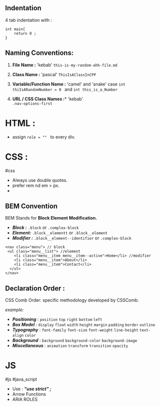 
## Indentation
4 tab indentation with : 
```
int main{
	return 0 ; 
}
```
## Naming Conventions: 

1. **File Name :**   'kebab' 
		`this-is-my-random-ahh-file.md`
		
1. **Class Name :** 'pascal' 
		`ThisIsAClassInCPP`
		
3. **Variable/Function Name :** 'camel' and 'snake' case 
		`int thiIsARandomNumber = 0 ` and `int this_is_a_Number`
		
4. **URL / CSS Class Names :*** 'kebab'  
			`.nav-options-first`


# HTML :
+ assign `role = "" ` to every div. 
# CSS : 
 #css 
+ Always use double quotes. 
+ prefer rem nd em > px. 
+ 
## BEM Convention 

BEM Stands for **Block Element Modification.** 

+ ***Block :***  `.block` or `.complex-block`
+ ***Element:***  `.block__elementt` or `.block__element`
+ ***Modifier :***  `.block__element--identifier` or `.complex-block`

```
<nav class="menu"> // block 
 <ul class="menu__list"> //element 
    <li class="menu__item menu__item--active">Home</li> //modifier
    <li class="menu__item">About</li>
    <li class="menu__item">Contact</li>
  </ul>
</nav>
```
## Declaration Order : 

CSS Comb Order: specific methodology developed by CSSComb. 

*example:* 
+ ***Positioning*** :  `position` `top` `right` `bottom` `left`
+ ***Box Model*** :  `display` `float` `width` `height` `margin` `padding` `border` `outline`
+ ***Typography*** :  `font-family` `font-size` `font-weight` `line-height` `text-align` `color`
+ ***Background*** : `background` `background-color` `background-image` 
+ ***Miscellaneous*** : `animation` `transform` `transition` `opacity` 

# JS 
#js #java_script  
+ Use :  ***"use strict" ;*** 
+ Arrow Functions 
+ ARIA ROLES 